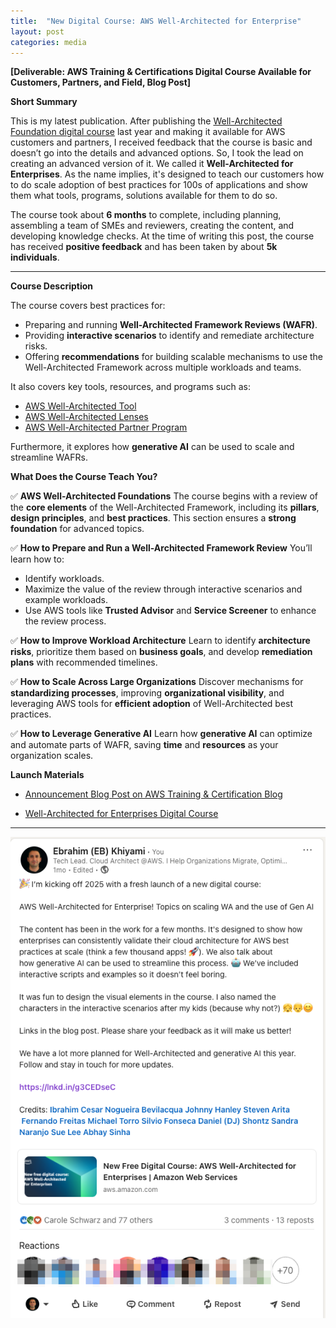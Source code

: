 ```yaml
---
title:  "New Digital Course: AWS Well-Architected for Enterprise"
layout: post
categories: media
---
```


**[Deliverable: AWS Training & Certifications Digital Course Available for Customers, Partners, and Field, Blog Post]**


**Short Summary**

This is my latest publication. After publishing the [Well-Architected Foundation digital course](https://ekhiyami.github.io/wa-course/) last year and making it available for AWS customers and partners, I received feedback that the course is basic and doesn’t go into the details and advanced options. So, I took the lead on creating an advanced version of it. We called it **Well-Architected for Enterprises**. As the name implies, it's designed to teach our customers how to do scale adoption of best practices for 100s of applications and show them what tools, programs, solutions available for them to do so. 

The course took about **6 months** to complete, including planning, assembling a team of SMEs and reviewers, creating the content, and developing knowledge checks. At the time of writing this post, the course has received **positive feedback** and has been taken by about **5k individuals**.

-------


**Course Description**

The course covers best practices for:

- Preparing and running **Well-Architected Framework Reviews (WAFR)**.
- Providing **interactive scenarios** to identify and remediate architecture risks.
- Offering **recommendations** for building scalable mechanisms to use the Well-Architected Framework across multiple workloads and teams.

It also covers key tools, resources, and programs such as:

- [AWS Well-Architected Tool](https://aws.amazon.com/well-architected-tool/)
- [AWS Well-Architected Lenses](https://aws.amazon.com/well-architected/lenses/)
- [AWS Well-Architected Partner Program](https://aws.amazon.com/partners/well-architected/)

Furthermore, it explores how **generative AI** can be used to scale and streamline WAFRs.

**What Does the Course Teach You?**

✅ **AWS Well-Architected Foundations**
The course begins with a review of the **core elements** of the Well-Architected Framework, including its **pillars**, **design principles**, and **best practices**. This section ensures a **strong foundation** for advanced topics.

✅ **How to Prepare and Run a Well-Architected Framework Review**
You’ll learn how to:
- Identify workloads.
- Maximize the value of the review through interactive scenarios and example workloads.
- Use AWS tools like **Trusted Advisor** and **Service Screener** to enhance the review process.

✅ **How to Improve Workload Architecture**
Learn to identify **architecture risks**, prioritize them based on **business goals**, and develop **remediation plans** with recommended timelines.

✅ **How to Scale Across Large Organizations**
Discover mechanisms for **standardizing processes**, improving **organizational visibility**, and leveraging AWS tools for **efficient adoption** of Well-Architected best practices.

✅ **How to Leverage Generative AI**
Learn how **generative AI** can optimize and automate parts of WAFR, saving **time** and **resources** as your organization scales.

**Launch Materials**

- [Announcement Blog Post on AWS Training & Certification Blog](https://aws.amazon.com/blogs/training-and-certification/well-architected-for-enterprises/)

- [Well-Architected for Enterprises Digital Course](https://explore.skillbuilder.aws/learn/courses/21868/well-architected-for-enterprises/lessons)

- ----


![wa-gen-ai](/assets/wa-enterprise.png) 
